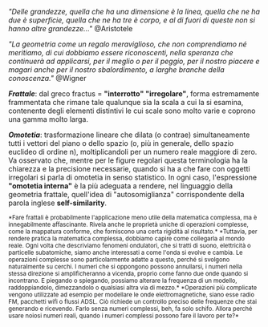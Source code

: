*"Delle grandezze, quella che ha una dimensione è la linea, 
quella che ne ha due è superficie, quella che ne ha tre è corpo, 
e al di fuori di queste non si hanno altre grandezze..."*
@Aristotele

*"La geometria come un regalo meraviglioso, che non comprendiamo né meritiamo, di cui dobbiamo
essere riconoscenti, nella speranza che continuerà ad applicarsi, per il meglio o per il peggio,
per il nostro piacere e magari anche per il nostro sbalordimento, a larghe branche della 
conoscenza."*
@Wigner

***Frattale***: dal greco fractus = **"interrotto" "irregolare"**, forma estremamente frammentata che
rimane tale qualunque sia la scala a cui la si esamina, contenente degli elementi distintivi le
cui scale sono molto varie e coprono una gamma molto larga.

***Omotetia***: trasformazione lineare che dilata (o contrae) simultaneamente tutti i vettori del piano o 
dello spazio (o, più in generale, dello spazio euclideo di ordine n), moltiplicandoli per un numero
reale maggiore di zero. Va osservato che, mentre per le figure regolari questa terminologia ha la 
chiarezza e la precisione necessarie, quando si ha a che fare con oggetti irregolari si parla di 
omotetia in senso statistico. In ogni caso, l'espressione **"omotetia interna"** è la più adeguata
a rendere, nel linguaggio della geometria frattale, quell'idea di "autosomiglianza" corrispondente
della parola inglese **self-similarity**.
 
<sub> 
*Fare frattali è probabilmente l'applicazione meno utile della matematica complessa, ma è innegabilmente affascinante. Rivela anche le proprietà uniche di operazioni
complesse, come la mappatura conforme, che forniscono una certa rigidità al risultato.*
</sub>
<sub> 
*Tuttavia, per rendere pratica la matematica complessa, dobbiamo capire come collegarla al mondo reale.
Ogni volta che descriviamo fenomeni ondulatori, che si tratti di suono, elettricità o particelle subatomiche, siamo anche interessati a come l'onda si evolve e cambia.
Le operazioni complesse sono particolarmente adatte a questo, perché si svolgono naturalmente su cerchi. I numeri che si oppongono possono annullarsi, i numeri nella
stessa direzione si amplificheranno a vicenda, proprio come fanno due onde quando si incontrano. E piegando o spiegando, possiamo alterare la frequenza di un modello,
raddoppiandolo, dimezzandolo o qualsiasi altra via di mezzo.*
</sub>
<sub> 
*Operazioni più complicate vengono utilizzate ad esempio per modellare le onde elettromagnetiche, siano esse radio FM, pacchetti wifi o flussi ADSL. Ciò richiede un
controllo preciso delle frequenze che stai generando e ricevendo. Farlo senza numeri complessi, beh, fa solo schifo. Allora perché usare noiosi numeri reali, quando i
numeri complessi possono fare il lavoro per te?* 
</sub>
